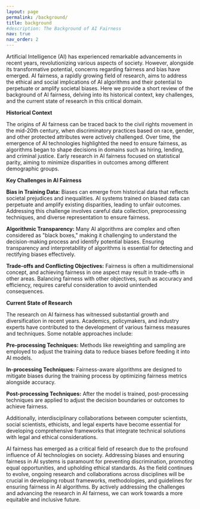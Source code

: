```yaml
---
layout: page
permalink: /background/
title: background
#description: The Background of AI Fairness
nav: true
nav_order: 2
---
```


Artificial Intelligence (AI) has experienced remarkable advancements in recent years, revolutionizing various aspects of society. However, alongside its transformative potential, concerns regarding fairness and bias have emerged. AI fairness, a rapidly growing field of research, aims to address the ethical and social implications of AI algorithms and their potential to perpetuate or amplify societal biases. Here we provide a short review of the background of AI fairness, delving into its historical context, key challenges, and the current state of research in this critical domain.

<b>Historical Context</b>

The origins of AI fairness can be traced back to the civil rights movement in the mid-20th century, when discriminatory practices based on race, gender, and other protected attributes were actively challenged. Over time, the emergence of AI technologies highlighted the need to ensure fairness, as algorithms began to shape decisions in domains such as hiring, lending, and criminal justice. Early research in AI fairness focused on statistical parity, aiming to minimize disparities in outcomes among different demographic groups.

<b>Key Challenges in AI Fairness</b>

<b>Bias in Training Data:</b> Biases can emerge from historical data that reflects societal prejudices and inequalities. AI systems trained on biased data can perpetuate and amplify existing disparities, leading to unfair outcomes. Addressing this challenge involves careful data collection, preprocessing techniques, and diverse representation to ensure fairness.

<b>Algorithmic Transparency:</b> Many AI algorithms are complex and often considered as "black boxes," making it challenging to understand the decision-making process and identify potential biases. Ensuring transparency and interpretability of algorithms is essential for detecting and rectifying biases effectively.

<b>Trade-offs and Conflicting Objectives:</b> Fairness is often a multidimensional concept, and achieving fairness in one aspect may result in trade-offs in other areas. Balancing fairness with other objectives, such as accuracy and efficiency, requires careful consideration to avoid unintended consequences.

<b>Current State of Research</b>

The research on AI fairness has witnessed substantial growth and diversification in recent years. Academics, policymakers, and industry experts have contributed to the development of various fairness measures and techniques. Some notable approaches include:

<b>Pre-processing Techniques:</b> Methods like reweighting and sampling are employed to adjust the training data to reduce biases before feeding it into AI models.

<b>In-processing Techniques:</b> Fairness-aware algorithms are designed to mitigate biases during the training process by optimizing fairness metrics alongside accuracy.

<b>Post-processing Techniques:</b> After the model is trained, post-processing techniques are applied to adjust the decision boundaries or outcomes to achieve fairness.

Additionally, interdisciplinary collaborations between computer scientists, social scientists, ethicists, and legal experts have become essential for developing comprehensive frameworks that integrate technical solutions with legal and ethical considerations.

AI fairness has emerged as a critical field of research due to the profound influence of AI technologies on society. Addressing biases and ensuring fairness in AI systems is paramount for preventing discrimination, promoting equal opportunities, and upholding ethical standards. As the field continues to evolve, ongoing research and collaborations across disciplines will be crucial in developing robust frameworks, methodologies, and guidelines for ensuring fairness in AI algorithms. By actively addressing the challenges and advancing the research in AI fairness, we can work towards a more equitable and inclusive future.



